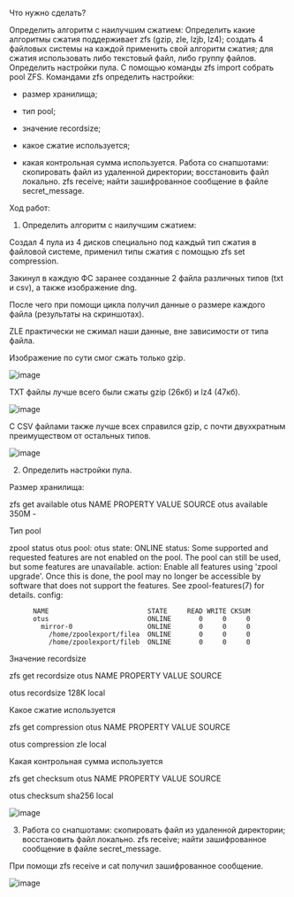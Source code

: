 Что нужно сделать?

Определить алгоритм с наилучшим сжатием:
Определить какие алгоритмы сжатия поддерживает zfs (gzip, zle, lzjb, lz4);
создать 4 файловых системы на каждой применить свой алгоритм сжатия;
для сжатия использовать либо текстовый файл, либо группу файлов.
Определить настройки пула.
С помощью команды zfs import собрать pool ZFS.
Командами zfs определить настройки:
   
- размер хранилища;
    
- тип pool;
    
- значение recordsize;
   
- какое сжатие используется;
   
- какая контрольная сумма используется.
Работа со снапшотами:
скопировать файл из удаленной директории;
восстановить файл локально. zfs receive;
найти зашифрованное сообщение в файле secret_message.

Ход работ:

1. Определить алгоритм с наилучшим сжатием:

Создал 4 пула из 4 дисков специально под каждый тип сжатия в файловой системе, применил типы сжатия с помощью zfs set compression.

Закинул в каждую ФС заранее созданные 2 файла различных типов (txt и csv), а также изображение dng.

После чего при помощи цикла получил данные о размере каждого файла (результаты на скриншотах).

ZLE практически не сжимал наши данные, вне зависимости от типа файла.

Изображение по сути смог сжать только gzip.

![image](https://github.com/user-attachments/assets/13eac0b7-60fc-44d5-a020-e4e0c1955dfb)

TXT файлы лучше всего были сжаты gzip (26кб) и lz4 (47кб).

![image](https://github.com/user-attachments/assets/16246fd9-a0cc-48b9-b38a-f1d0d628d3f9)


С CSV файлами также лучше всех справился gzip, с почти двухкратным преимуществом от остальных типов.

![image](https://github.com/user-attachments/assets/da4a19a1-8273-442f-9bd9-bdd9e5ed56ba)


2. Определить настройки пула.

Размер хранилища:

zfs get available otus
NAME  PROPERTY   VALUE  SOURCE
otus  available  350M   -

Тип pool

 zpool status otus
  pool: otus
  state: ONLINE
  status: Some supported and requested features are not enabled on the pool.
          The pool can still be used, but some features are unavailable.
  action: Enable all features using 'zpool upgrade'. Once this is done,
          the pool may no longer be accessible by software that does not support
          the features. See zpool-features(7) for details.
  config:

          NAME                         STATE     READ WRITE CKSUM
          otus                         ONLINE       0     0     0
            mirror-0                   ONLINE       0     0     0
              /home/zpoolexport/filea  ONLINE       0     0     0
              /home/zpoolexport/fileb  ONLINE       0     0     0

Значение recordsize

 zfs get recordsize otus
NAME  PROPERTY    VALUE    SOURCE

otus  recordsize  128K     local

Какое сжатие используется

zfs get compression otus
NAME  PROPERTY     VALUE           SOURCE

otus  compression  zle             local

Какая контрольная сумма используется

 zfs get checksum otus
NAME  PROPERTY  VALUE      SOURCE

otus  checksum  sha256     local

![image](https://github.com/user-attachments/assets/72b3e8e2-6bf3-4fa2-a64c-60a91c5c0e03)


3. Работа со снапшотами:
скопировать файл из удаленной директории;
восстановить файл локально. zfs receive;
найти зашифрованное сообщение в файле secret_message.

При помощи zfs receive и cat получил зашифрованное сообщение.

![image](https://github.com/user-attachments/assets/60757c7e-655d-4709-a300-e1ecb31fc591)

